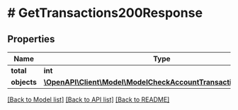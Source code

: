 # # GetTransactions200Response

## Properties

Name | Type | Description | Notes
------------ | ------------- | ------------- | -------------
**total** | **int** |  | [optional]
**objects** | [**\OpenAPI\Client\Model\ModelCheckAccountTransactionResponse[]**](ModelCheckAccountTransactionResponse.md) |  | [optional]

[[Back to Model list]](../../README.md#models) [[Back to API list]](../../README.md#endpoints) [[Back to README]](../../README.md)
